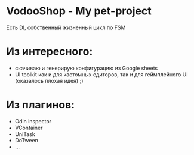 # VodooShop - My pet-project

Есть DI, собственный жизненный цикл по FSM

# Из интересного:
- скачиваю и генерирую конфигурацию из Google sheets
- UI toolkit как и для кастомных едиторов, так и для геймплейного UI (оказалось плохая идея) ;)

# Из плагинов:
- Odin inspector
- VContainer
- UniTask
- DoTween
- ... 
